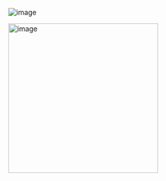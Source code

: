![image](https://github.com/user-attachments/assets/ebe2416f-b114-4378-9789-cd49a220d940)


<img src="https://github.com/user-attachments/assets/ebe2416f-b114-4378-9789-cd49a220d940" alt="image" width="300" />
